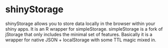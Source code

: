shinyStorage
============

shinyStorage allows you to store data locally in the browser
within your shiny apps. It is an R wrapper for simpleStorage. simpleStorage
is a fork of jStorage that only includes the minimal set of features.
Basically it is a wrapper for native JSON + localStorage with some TTL
magic mixed in.